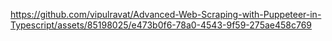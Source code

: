 

https://github.com/vipulravat/Advanced-Web-Scraping-with-Puppeteer-in-Typescript/assets/85198025/e473b0f6-78a0-4543-9f59-275ae458c769

